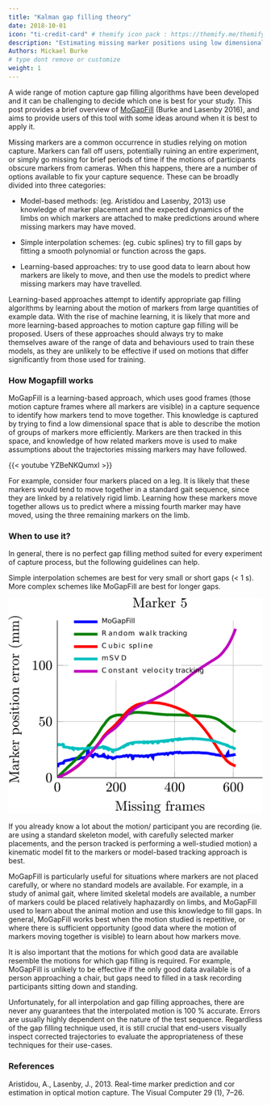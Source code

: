 ```yaml
---
title: "Kalman gap filling theory"
date: 2018-10-01
icon: "ti-credit-card" # themify icon pack : https://themify.me/themify-icons
description: "Estimating missing marker positions using low dimensional Kalman smoothing"
Authors: Mickael Burke
# type dont remove or customize
weight: 1
---
```


A wide range of motion capture gap filling algorithms have been developed and it can be challenging to decide which one is best for your study. This post provides a brief overview of [MoGapFill](https://www.sciencedirect.com/science/article/pii/S0021929016304766?via%3Dihub) (Burke and Lasenby 2016), and aims to provide users of this tool with some ideas around when it is best to apply it.

Missing markers are a common occurrence in studies relying on motion capture. Markers can fall off users, potentially ruining an entire experiment, or simply go missing for brief periods of time if the motions of participants obscure markers from cameras. When this happens, there are a number of options available to fix your capture sequence. These can be broadly divided into three categories:

 * Model-based methods: (eg. Aristidou and Lasenby, 2013) use knowledge of marker placement and the expected dynamics of the limbs on which markers are attached to make predictions around where missing markers may have moved.

 * Simple interpolation schemes: (eg. cubic splines) try to fill gaps by fitting a smooth polynomial or function across the gaps.

 * Learning-based approaches: try to use good data to learn about how markers are likely to move, and then use the models to predict where missing markers may have travelled.

Learning-based approaches attempt to identify appropriate gap filling algorithms by learning about the motion of markers from large quantities of example data. With the rise of machine learning, it is likely that more and more learning-based approaches to motion capture gap filling will be proposed. Users of these approaches should always try to make themselves aware of the range of data and behaviours used to train these models, as they are unlikely to be effective if used on motions that differ significantly from those used for training.

### How Mogapfill works

MoGapFill is a learning-based approach, which uses good frames (those motion capture frames where all markers are visible) in a capture sequence to identify how markers tend to move together. This knowledge is captured by trying to find a low dimensional space that is able to describe the motion of groups of markers more efficiently. Markers are then tracked in this space, and knowledge of how related markers move is used to make assumptions about the trajectories missing markers may have followed.


{{< youtube YZBeNKQumxI >}}


For example, consider four markers placed on a leg. It is likely that these markers would tend to move together in a standard gait sequence, since they are linked by a relatively rigid limb. Learning how these markers move together allows us to predict where a missing fourth marker may have moved, using the three remaining markers on the limb.

### When to use it?

In general, there is no perfect gap filling method suited for every experiment of capture process, but the following guidelines can help.

Simple interpolation schemes are best for very small or short gaps (< 1 s). More complex schemes like MoGapFill are best for longer gaps.

![kalmanGapFillingMarkers](markersFilling.png)

If you already know a lot about the motion/ participant you are recording (ie. are using a standard skeleton model, with carefully selected marker placements, and the person tracked is performing a well-studied motion) a kinematic model fit to the markers or model-based tracking approach is best.

MoGapFill is particularly useful for situations where markers are not placed carefully, or where no standard models are available. For example, in a study of animal gait, where limited skeletal models are available, a number of markers could be placed relatively haphazardly on limbs, and MoGapFill used to learn about the animal motion and use this knowledge to fill gaps. In general, MoGapFill works best when the motion studied is repetitive, or where there is sufficient opportunity (good data where the motion of markers moving together is visible) to learn about how markers move.

It is also important that the motions for which good data are available resemble the motions for which gap filling is required. For example, MoGapFill is unlikely to be effective if the only good data available is of a person approaching a chair, but gaps need to filled in a task recording participants sitting down and standing.

Unfortunately, for all interpolation and gap filling approaches, there are never any guarantees that the interpolated motion is 100 % accurate. Errors are usually highly dependent on the nature of the test sequence. Regardless of the gap filling technique used, it is still crucial that end-users visually inspect corrected trajectories to evaluate the appropriateness of these techniques for their use-cases.


### References

Aristidou, A., Lasenby, J., 2013. Real-time marker prediction and cor estimation in optical motion capture. The Visual Computer 29 (1), 7–26.
